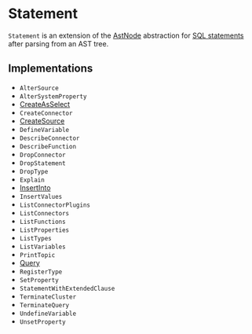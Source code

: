 # Statement

`Statement` is an extension of the [AstNode](AstNode.md) abstraction for [SQL statements](#implementations) after parsing from an AST tree.

## Implementations

* `AlterSource`
* `AlterSystemProperty`
* [CreateAsSelect](CreateAsSelect.md)
* `CreateConnector`
* [CreateSource](CreateSource.md)
* `DefineVariable`
* `DescribeConnector`
* `DescribeFunction`
* `DropConnector`
* `DropStatement`
* `DropType`
* `Explain`
* [InsertInto](InsertInto.md)
* `InsertValues`
* `ListConnectorPlugins`
* `ListConnectors`
* `ListFunctions`
* `ListProperties`
* `ListTypes`
* `ListVariables`
* `PrintTopic`
* [Query](Query.md)
* `RegisterType`
* `SetProperty`
* `StatementWithExtendedClause`
* `TerminateCluster`
* `TerminateQuery`
* `UndefineVariable`
* `UnsetProperty`
